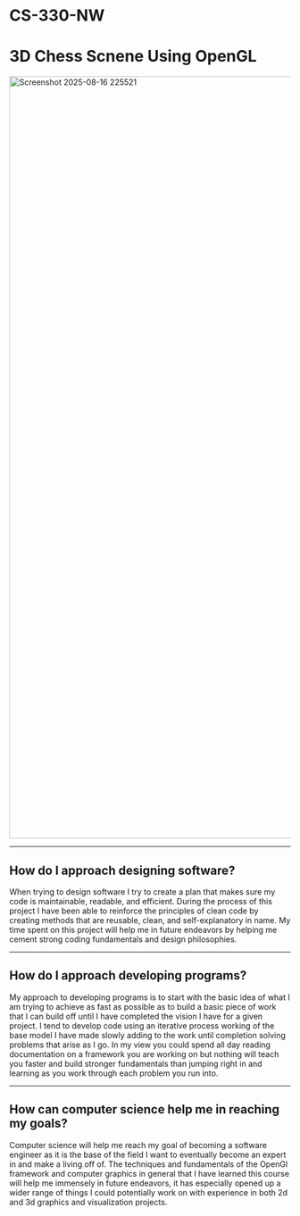 # CS-330-NW
# 3D Chess Scnene Using OpenGL
<img width="2508" height="1366" alt="Screenshot 2025-08-16 225521" src="https://github.com/user-attachments/assets/dda076b0-43d9-402f-8255-323e3b1260e5" />

---

## How do I approach designing software?

When trying to design software I try to create a plan that makes sure my code is maintainable, readable, and efficient. During the process of this project I have been able to reinforce the principles of clean code by creating methods that are reusable, clean, and self-explanatory in name. My time spent on this project will help me in future endeavors by helping me cement strong coding fundamentals and design philosophies. 

---

## How do I approach developing programs?

My approach to developing programs is to start with the basic idea of what I am trying to achieve as fast as possible as to build a basic piece of work that I can build off until I have completed the vision I have for a given project.  I tend to develop code using an iterative process working of the base model I have made slowly adding to the work until completion solving problems that arise as I go. In my view you could spend all day reading documentation on a framework you are working on but nothing will teach you faster and build stronger fundamentals than jumping right in and learning as you work through each problem you run into. 

---

## How can computer science help me in reaching my goals?

Computer science will help me reach my goal of becoming a software engineer as it is the base of the field I want to eventually become an expert in and make a living off of. The techniques and fundamentals of the OpenGl framework and computer graphics in general that I have learned this course will help me immensely in future endeavors, it has especially opened up a wider range of things I could potentially work on with experience in both 2d and 3d graphics and visualization projects.
